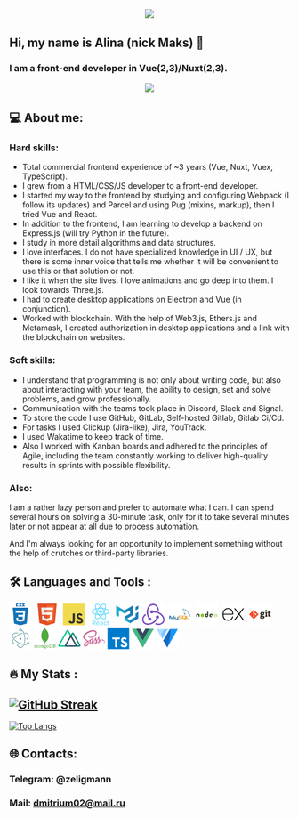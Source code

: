 <div id="header" align="center">
  <img src="https://media.giphy.com/media/Vf3ZKdillTMOOaOho0/giphy.gif" width="200"/>
</div>

## Hi, my name is Alina (nick Maks) :wave:

### I am a front-end developer in Vue(2,3)/Nuxt(2,3).

<div id="header" align="center">
  <img src="https://media.giphy.com/media/jM4NGpvx6jZmW93hcZ/giphy.gif" width="600"/>
</div>

## :computer: About me:

### Hard skills:
- Total commercial frontend experience of ~3 years (Vue, Nuxt, Vuex, TypeScript).
- I grew from a HTML/CSS/JS developer to a front-end developer.
- I started my way to the frontend by studying and configuring Webpack (I follow its updates) and Parcel and using Pug (mixins, markup), then I tried Vue and React.
- In addition to the frontend, I am learning to develop a backend on Express.js (will try Python in the future).
- I study in more detail algorithms and data structures.
- I love interfaces. I do not have specialized knowledge in UI / UX, but there is some inner voice that tells me whether it will be convenient to use this or that solution or not.
- I like it when the site lives. I love animations and go deep into them. I look towards Three.js.
- I had to create desktop applications on Electron and Vue (in conjunction).
- Worked with blockchain. With the help of Web3.js, Ethers.js and Metamask, I created authorization in desktop applications and a link with the blockchain on websites.

### Soft skills:
- I understand that programming is not only about writing code, but also about interacting with your team, the ability to design, set and solve problems, and grow professionally.
- Communication with the teams took place in Discord, Slack and Signal.
- To store the code I use GitHub, GitLab, Self-hosted Gitlab, Gitlab Ci/Cd.
- For tasks I used Clickup (Jira-like), Jira, YouTrack.
- I used Wakatime to keep track of time.
- Also I worked with Kanban boards and adhered to the principles of Agile, including the team constantly working to deliver high-quality results in sprints with possible flexibility.

### Also:
I am a rather lazy person and prefer to automate what I can. I can spend several hours on solving a 30-minute task, only for it to take several minutes later or not appear at all due to process automation.

And I'm always looking for an opportunity to implement something without the help of crutches or third-party libraries.

## :hammer_and_wrench: Languages and Tools :
<div>
  <img src="https://github.com/devicons/devicon/blob/master/icons/css3/css3-plain-wordmark.svg"  title="CSS3" alt="CSS" width="40" height="40"/>&nbsp;
  <img src="https://github.com/devicons/devicon/blob/master/icons/html5/html5-original.svg" title="HTML5" alt="HTML" width="40" height="40"/>&nbsp;
  <img src="https://github.com/devicons/devicon/blob/master/icons/javascript/javascript-original.svg" title="JavaScript" alt="JavaScript" width="40" height="40"/>&nbsp;
  <img src="https://github.com/devicons/devicon/blob/master/icons/react/react-original-wordmark.svg" title="React" alt="React" width="40" height="40"/>&nbsp;
  <img src="https://github.com/devicons/devicon/blob/master/icons/materialui/materialui-original.svg" title="Material UI" alt="Material UI" width="40" height="40"/>&nbsp;
  <img src="https://github.com/devicons/devicon/blob/master/icons/redux/redux-original.svg" title="Redux" alt="Redux " width="40" height="40"/>&nbsp;
  <img src="https://github.com/devicons/devicon/blob/master/icons/mysql/mysql-original-wordmark.svg" title="MySQL" alt="MySQL" width="40" height="40"/>&nbsp;
  <img src="https://github.com/devicons/devicon/blob/master/icons/nodejs/nodejs-original-wordmark.svg" title="NodeJS" alt="NodeJS" width="40" height="40"/>&nbsp;
  <img src="https://github.com/devicons/devicon/blob/master/icons/express/express-original.svg" title="Express" alt="Express" width="40" height="40"/>&nbsp;
  <img src="https://github.com/devicons/devicon/blob/master/icons/git/git-original-wordmark.svg" title="Git" **alt="Git" width="40" height="40"/>
  <img src="https://github.com/devicons/devicon/blob/master/icons/electron/electron-original.svg" title="Electron" **alt="Electron" width="40" height="40"/>
  <img src="https://github.com/devicons/devicon/blob/master/icons/mongodb/mongodb-plain-wordmark.svg" title="MongoDB" **alt="MongoDB" width="40" height="40"/>
  <img src="https://github.com/devicons/devicon/blob/master/icons/nuxtjs/nuxtjs-original.svg" title="Nuxt" **alt="Nuxt" width="40" height="40"/>
  <img src="https://github.com/devicons/devicon/blob/master/icons/sass/sass-original.svg" title="SASS" **alt="SASS" width="40" height="40"/>
  <img src="https://github.com/devicons/devicon/blob/master/icons/typescript/typescript-original.svg" title="TypeScript" **alt="TypeScript" width="40" height="40"/>
  <img src="https://github.com/devicons/devicon/blob/master/icons/vuejs/vuejs-original.svg" title="Vue" **alt="Vue" width="40" height="40"/>
  <img src="https://github.com/devicons/devicon/blob/master/icons/vuetify/vuetify-original.svg" title="Vuetify" **alt="Vuetify" width="40" height="40"/>
</div>

## :fire: My Stats :
[![GitHub Streak](http://github-readme-streak-stats.herokuapp.com?user=zeprog&theme=dark&background=000000)](https://git.io/streak-stats)
-
[![Top Langs](https://github-readme-stats.vercel.app/api/top-langs/?username=zeprog&layout=compact&theme=vision-friendly-dark)](https://github.com/anuraghazra/github-readme-stats)

## :globe_with_meridians: Contacts:
### Telegram: @zeligmann
### Mail: dmitrium02@mail.ru



<!--
**zeprog/zeprog** is a ✨ _special_ ✨ repository because its `README.md` (this file) appears on your GitHub profile.

Here are some ideas to get you started:

- 🔭 I’m currently working on ...
- 🌱 I’m currently learning ...
- 👯 I’m looking to collaborate on ...
- 🤔 I’m looking for help with ...
- 💬 Ask me about ...
- 📫 How to reach me: ...
- 😄 Pronouns: ...
- ⚡ Fun fact: ...
-->
